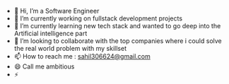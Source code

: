 - 👋 Hi, I’m a Software Engineer
- 👀 I’m currently working on fullstack development projects
- 🌱 I’m currently learning new tech stack and wanted to go deep into the Artificial intelligence part
- 💞️ I’m looking to collaborate with the top companies where i could solve the real world problem with my skillset
- 📫 How to reach me : sahil306624@gmail.com
- 😄 Call me ambitious 
- ⚡

<!---
Sahil306624/Sahil306624 is a ✨ special ✨ repository because its `README.md` (this file) appears on your GitHub profile.
You can click the Preview link to take a look at your changes.
--->
